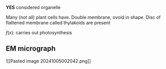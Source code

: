 **YES** considered organelle

Many (not all) plant cells have.
Double membrane, ovoid in shape.
Disc of flattened membrane called thylakoids are present

$f(x)$: carries out photosynthesis
## EM micrograph
![[Pasted image 20241005002042.png]]